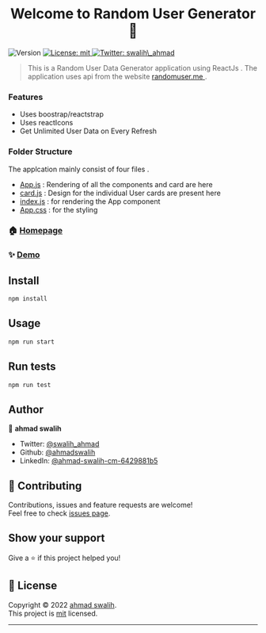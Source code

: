 <h1 align="center">Welcome to Random User Generator 👋</h1>
<p>
  <img alt="Version" src="https://img.shields.io/badge/version-0.1.0-blue.svg?cacheSeconds=2592000" />
  <a href="add-license-1/license" target="_blank">
    <img alt="License: mit" src="https://img.shields.io/badge/License-mit-yellow.svg" />
  </a>
  <a href="https://twitter.com/swalih\_ahmad" target="_blank">
    <img alt="Twitter: swalih\_ahmad" src="https://img.shields.io/twitter/follow/swalih\_ahmad.svg?style=social" />
  </a>
</p>

> This is a Random User Data Generator application using ReactJs . The application uses api from the website <a href="https://randomuser.me/">randomuser.me </a> . 

### Features
  
  - Uses boostrap/reactstrap
  - Uses reactIcons
  - Get Unlimited User Data on Every Refresh
 
 
### Folder Structure
 The applcation mainly consist of four files . 
 
  - [App.js](/src/App.js) : Rendering of all the components and card are here 
  - [card.js](/src/MyCard.js) : Design for the individual User cards are present here
  - [index.js](/src/index.js) : for rendering the App component
  - [App.css](/src/App.css) : for the styling
  
### 🏠 [Homepage](/src/App.js)

### ✨ [Demo](https://brilliant-sprite-b67d90.netlify.app/)

## Install

```sh
npm install
```

## Usage

```sh
npm run start
```

## Run tests

```sh
npm run test
```

## Author

👤 **ahmad swalih**

* Twitter: [@swalih\_ahmad](https://twitter.com/swalih\_ahmad)
* Github: [@ahmadswalih](https://github.com/ahmadswalih)
* LinkedIn: [@ahmad-swalih-cm-6429881b5](https://linkedin.com/in/ahmad-swalih-cm-6429881b5)

## 🤝 Contributing

Contributions, issues and feature requests are welcome!<br />Feel free to check [issues page](https://github.com/ahmadswalih/random-User-Generator/issues). 

## Show your support

Give a ⭐️ if this project helped you!

## 📝 License

Copyright © 2022 [ahmad swalih](https://github.com/ahmadswalih).<br />
This project is [mit](add-license-1/license) licensed.

***
